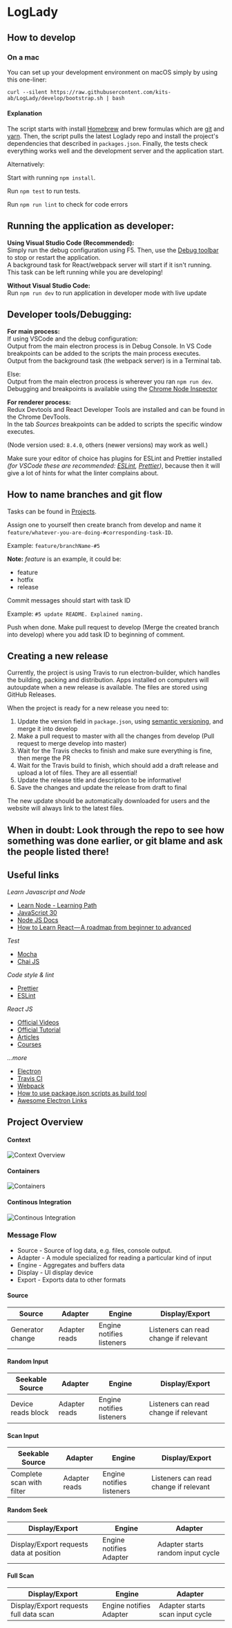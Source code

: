 # LogLady

## How to develop

### On a mac

You can set up your development environment on macOS simply by using this one-liner:

`curl --silent https://raw.githubusercontent.com/kits-ab/LogLady/develop/bootstrap.sh | bash`

#### Explanation
The script starts with install [Homebrew](https://brew.sh/) and brew formulas which are [git](https://git-scm.com/) and [yarn](https://yarnpkg.com/lang/en/). Then, the script pulls the latest Loglady repo and install the project's dependencies that described in `packages.json`. Finally, the tests check everything works well and the development server and the application start.

Alternatively:

Start with running `npm install`.

Run `npm test` to run tests.

Run `npm run lint` to check for code errors

## Running the application as developer:

**Using Visual Studio Code (Recommended):**<br/>
Simply run the debug configuration using F5. Then, use the [Debug toolbar](https://code.visualstudio.com/docs/editor/debugging#_debug-actions) to stop or restart the application.<br/>
A background task for React/webpack server will start if it isn't running. This task can be left running while you are developing!

**Without Visual Studio Code:**<br/>
Run `npm run dev` to run application in developer mode with live update

## Developer tools/Debugging:

**For main process:**<br/>
If using VSCode and the debug configuration:<br/>
Output from the main electron process is in Debug Console. In VS Code breakpoints can be added to the scripts the main process executes.<br/>
Output from the background task (the webpack server) is in a Terminal tab.

Else:<br/>
Output from the main electron process is wherever you ran `npm run dev`. Debugging and breakpoints is available using the [Chrome Node Inspector](https://nodejs.org/en/docs/guides/debugging-getting-started/#chrome-devtools-55-microsoft-edge)

**For renderer process:**<br/>
Redux Devtools and React Developer Tools are installed and can be found in the Chrome DevTools.<br/>
In the tab _Sources_ breakpoints can be added to scripts the specific window executes.

(Node version used: `8.4.0`, others (newer versions) may work as well.)

Make sure your editor of choice has plugins for ESLint and Prettier installed _(for VSCode these are recommended: [ESLint](https://marketplace.visualstudio.com/items?itemName=dbaeumer.vscode-eslint), [Prettier](https://marketplace.visualstudio.com/items?itemName=esbenp.prettier-vscode))_, because then it will give a lot of hints for what the linter complains about.

## How to name branches and git flow

Tasks can be found in [Projects](https://github.com/kits-ab/LogLady/projects/1).

Assign one to yourself then create branch from develop and name it `feature/whatever-you-are-doing-#corresponding-task-ID`.

Example: `feature/branchName-#5`

**Note:** _feature_ is an example, it could be:

- feature
- hotfix
- release

Commit messages should start with task ID

Example: `#5 update README. Explained naming.`

Push when done. Make pull request to develop (Merge the created branch into develop) where you add task ID to beginning of comment.

## Creating a new release

Currently, the project is using Travis to run electron-builder, which handles the building, packing and distribution. Apps installed on computers will autoupdate when a new release is available. The files are stored using GitHub Releases.

When the project is ready for a new release you need to:

1. Update the version field in `package.json`, using [semantic versioning](https://semver.org/), and merge it into develop
2. Make a pull request to master with all the changes from develop (Pull request to merge develop into master)
3. Wait for the Travis checks to finish and make sure everything is fine, then merge the PR
4. Wait for the Travis build to finish, which should add a draft release and upload a lot of files. They are all essential!
5. Update the release title and description to be informative!
6. Save the changes and update the release from draft to final

The new update should be automatically downloaded for users and the website will always link to the latest files.

## When in doubt: Look through the repo to see how something was done earlier, or git blame and ask the people listed there!

## Useful links

_Learn Javascript and Node_

- [Learn Node - Learning Path](https://developer.ibm.com/series/learn-node-learning-path)
- [JavaScript 30](https://javascript30.com)
- [Node JS Docs](https://nodejs.org/docs)
- [How to Learn React — A roadmap from beginner to advanced](https://medium.freecodecamp.org/learning-react-roadmap-from-scratch-to-advanced-bff7735531b6)

_Test_

- [Mocha](https://mochajs.org)
- [Chai JS](https://www.chaijs.com)

_Code style & lint_

- [Prettier](https://prettier.io)
- [ESLint](https://eslint.org)

_React JS_

- [Official Videos](https://reactjs.org/community/videos.html)
- [Official Tutorial](https://reactjs.org/tutorial/tutorial.html)
- [Articles](https://reactjs.org/community/articles.html)
- [Courses](https://reactjs.org/community/courses.html)

_...more_

- [Electron](https://electronjs.org/)
- [Travis CI](https://docs.travis-ci.com)
- [Webpack](https://webpack.js.org/)
- [How to use package.json scripts as build tool](https://scotch.io/tutorials/using-npm-as-a-build-tool)
- [Awesome Electron Links](https://github.com/sindresorhus/awesome-electron)

## Project Overview

#### Context

![Context Overview](docs/Context.png 'Context')

#### Containers

![Containers](docs/Containers.png 'Containers')

#### Continous Integration

![Continous Integration](docs/CI.png 'Continous Integration')

### Message Flow

- Source - Source of log data, e.g. files, console output.
- Adapter - A module specialized for reading a particular kind of input
- Engine - Aggregates and buffers data
- Display - UI display device
- Export - Exports data to other formats

#### Source

| Source           | Adapter       | Engine                    | Display/Export                        |
| ---------------- | ------------- | ------------------------- | ------------------------------------- |
| Generator change | Adapter reads | Engine notifies listeners | Listeners can read change if relevant |

#### Random Input

| Seekable Source    | Adapter       | Engine                    | Display/Export                        |
| ------------------ | ------------- | ------------------------- | ------------------------------------- |
| Device reads block | Adapter reads | Engine notifies listeners | Listeners can read change if relevant |

#### Scan Input

| Seekable Source           | Adapter       | Engine                    | Display/Export                        |
| ------------------------- | ------------- | ------------------------- | ------------------------------------- |
| Complete scan with filter | Adapter reads | Engine notifies listeners | Listeners can read change if relevant |

#### Random Seek

| Display/Export                           | Engine                  | Adapter                           |
| ---------------------------------------- | ----------------------- | --------------------------------- |
| Display/Export requests data at position | Engine notifies Adapter | Adapter starts random input cycle |

#### Full Scan

| Display/Export                         | Engine                  | Adapter                         |
| -------------------------------------- | ----------------------- | ------------------------------- |
| Display/Export requests full data scan | Engine notifies Adapter | Adapter starts scan input cycle |
